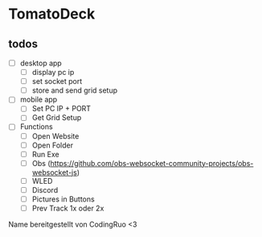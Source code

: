 # TomatoDeck

## todos

- [ ] desktop app
  - [ ] display pc ip
  - [ ] set socket port
  - [ ] store and send grid setup
- [ ] mobile app
  - [ ] Set PC IP + PORT
  - [ ] Get Grid Setup
- [ ] Functions
  - [ ] Open Website
  - [ ] Open Folder
  - [ ] Run Exe
  - [ ] Obs (https://github.com/obs-websocket-community-projects/obs-websocket-js)
  - [ ] WLED
  - [ ] Discord
  - [ ] Pictures in Buttons
  - [ ] Prev Track 1x oder 2x

Name bereitgestellt von CodingRuo <3